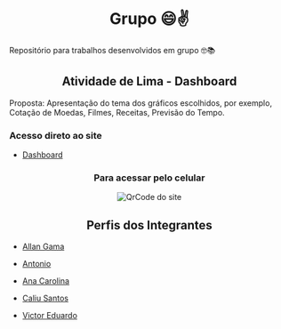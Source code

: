 <h1 align="center">Grupo 😄✌️</h1>
Repositório para trabalhos desenvolvidos em grupo 🤓📚

<h2 align="center">Atividade de Lima - Dashboard</h2>
Proposta:
    Apresentação do tema dos gráficos escolhidos, por exemplo, Cotação de Moedas, Filmes, Receitas, Previsão do Tempo.

<h3>Acesso direto ao site</h3>

- [Dashboard](https://athilas-silva.github.io/grupo/grupo-main/Dashboard-v1/index.html)

<h3 align="center">Para acessar pelo celular</h3>

<p align="center">
    <img src="https://user-images.githubusercontent.com/71888055/107707374-87922080-6ca0-11eb-9289-1fd10db418d9.png" alt="QrCode do site">
</p>    

<h2 align="center">Perfis dos Integrantes</h2>

- [Allan Gama](https://github.com/allan-gh)

- [Antonio](https://github.com/Antonio1711)

- [Ana Carolina](https://github.com/AnaCarolinaOliveira23)

- [Caliu Santos](https://github.com/caliusantos)

- [Victor Eduardo](https://github.com/ViictorSR388)

